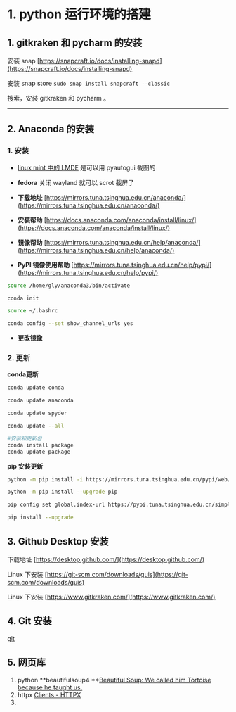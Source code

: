 # 1. python 运行环境的搭建

## 1. **gitkraken 和 pycharm 的安装**
安装 snap [https://snapcraft.io/docs/installing-snapd](https://snapcraft.io/docs/installing-snapd)

安装 snap store `sudo snap install snapcraft --classic`

搜索，安装 gitkraken 和 pycharm 。

---
## 2. **Anaconda 的安装**

### 1. 安装

* [linux mint 中的 LMDE](https://www.linuxmint.com/download_lmde.php) 是可以用 pyautogui 截图的

* **fedora** 关闭 wayland 就可以 scrot 截屏了

* **下载地址** [https://mirrors.tuna.tsinghua.edu.cn/anaconda/](https://mirrors.tuna.tsinghua.edu.cn/anaconda/)
* **安装帮助** [https://docs.anaconda.com/anaconda/install/linux/](https://docs.anaconda.com/anaconda/install/linux/)
* **镜像帮助** [https://mirrors.tuna.tsinghua.edu.cn/help/anaconda/](https://mirrors.tuna.tsinghua.edu.cn/help/anaconda/)
* **PyPI 镜像使用帮助** [https://mirrors.tuna.tsinghua.edu.cn/help/pypi/](https://mirrors.tuna.tsinghua.edu.cn/help/pypi/)

```bash
source /home/gly/anaconda3/bin/activate
```
```bash
conda init
```
```bash
source ~/.bashrc
```
```bash
conda config --set show_channel_urls yes
```
* **更改镜像**



### 2. 更新
**conda更新**

```bash
conda update conda
```

```bash
conda update anaconda 
```

```bash
conda update spyder 
```

```bash
conda update --all
```

```bash
#安装和更新包
conda install package
conda update package
```



**pip 安装更新**

```bash
python -m pip install -i https://mirrors.tuna.tsinghua.edu.cn/pypi/web/simple --upgrade pip
```

```bash
python -m pip install --upgrade pip
```

```bash
pip config set global.index-url https://pypi.tuna.tsinghua.edu.cn/simple
```

```bash
pip install --upgrade
```

## 3. Github Desktop 安装

下载地址 [https://desktop.github.com/](https://desktop.github.com/)

Linux 下安装 [https://git-scm.com/downloads/guis](https://git-scm.com/downloads/guis)

Linux 下安装 [https://www.gitkraken.com/](https://www.gitkraken.com/)

## 4. Git 安装
[git](https://github.com/git-for-windows/git/releases/download/v2.49.0.windows.1/Git-2.49.0-64-bit.exe)



##  5. 网页库

1. python **beautifulsoup4 **[Beautiful Soup: We called him Tortoise because he taught us.](https://www.crummy.com/software/BeautifulSoup/)
2. httpx [Clients - HTTPX](https://www.python-httpx.org/advanced/clients/)
3. 
